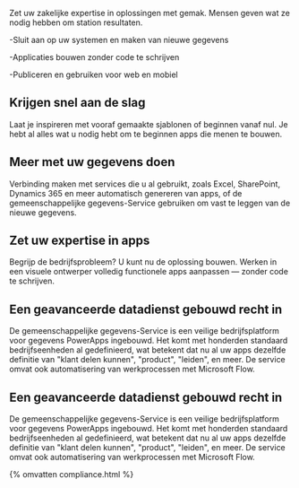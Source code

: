 
Zet uw zakelijke expertise in oplossingen met gemak. Mensen geven wat ze nodig hebben om station resultaten.

-Sluit aan op uw systemen en maken van nieuwe gegevens

-Applicaties bouwen zonder code te schrijven

-Publiceren en gebruiken voor web en mobiel

## Krijgen snel aan de slag
Laat je inspireren met vooraf gemaakte sjablonen of beginnen vanaf nul. Je hebt al alles wat u nodig hebt om te beginnen apps die menen te bouwen.

## Meer met uw gegevens doen
Verbinding maken met services die u al gebruikt, zoals Excel, SharePoint, Dynamics 365 en meer automatisch genereren van apps, of de gemeenschappelijke gegevens-Service gebruiken om vast te leggen van de nieuwe gegevens.

## Zet uw expertise in apps
Begrijp de bedrijfsprobleem? U kunt nu de oplossing bouwen. Werken in een visuele ontwerper volledig functionele apps aanpassen — zonder code te schrijven.

## Een geavanceerde datadienst gebouwd recht in
De gemeenschappelijke gegevens-Service is een veilige bedrijfsplatform voor gegevens PowerApps ingebouwd. Het komt met honderden standaard bedrijfseenheden al gedefinieerd, wat betekent dat nu al uw apps dezelfde definitie van "klant delen kunnen", "product", "leiden", en meer. De service omvat ook automatisering van werkprocessen met Microsoft Flow.

## Een geavanceerde datadienst gebouwd recht in
De gemeenschappelijke gegevens-Service is een veilige bedrijfsplatform voor gegevens PowerApps ingebouwd. Het komt met honderden standaard bedrijfseenheden al gedefinieerd, wat betekent dat nu al uw apps dezelfde definitie van "klant delen kunnen", "product", "leiden", en meer. De service omvat ook automatisering van werkprocessen met Microsoft Flow.

{% omvatten compliance.html %}
